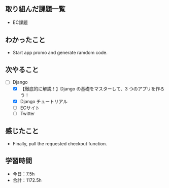 ## 取り組んだ課題一覧
- EC課題   

## わかったこと
- Start app promo and generate ramdom code.

## 次やること
- [ ] Django
   - [x] 【徹底的に解説！】Django の基礎をマスターして、3 つのアプリを作ろう！
   - [x] Django チュートリアル
   - [ ] ECサイト
   - [ ] Twitter

## 感じたこと
- Finally, pull the requested checkout function.

## 学習時間

- 今日：7.5h
- 合計：1172.5h